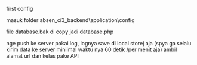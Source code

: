 first config 

masuk folder absen_ci3_backend\application\config

file database.bak di copy jadi database.php

nge push ke server pakai log, lognya save di local storej aja 
(spya ga selalu kirim data ke server miniimal waktu nya 60 detik  /per menit aja)
ambil alamat url dan kelas pake API 
